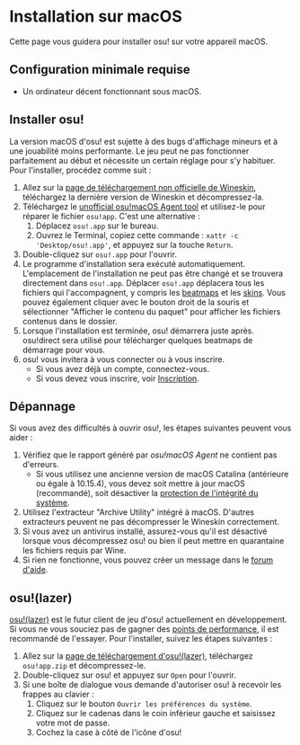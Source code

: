 # Installation sur macOS

Cette page vous guidera pour installer osu! sur votre appareil macOS.

## Configuration minimale requise

- Un ordinateur décent fonctionnant sous macOS.

## Installer osu!

La version macOS d'osu! est sujette à des bugs d'affichage mineurs et à une jouabilité moins performante. Le jeu peut ne pas fonctionner parfaitement au début et nécessite un certain réglage pour s'y habituer. Pour l'installer, procédez comme suit :

1. Allez sur la [page de téléchargement non officielle de Wineskin](https://osu.ppy.sh/community/forums/topics/1106057), téléchargez la dernière version de Wineskin et décompressez-la.
2. Téléchargez le [unofficial osu!macOS Agent tool](https://osu.ppy.sh/community/forums/topics/1036678) et utilisez-le pour réparer le fichier `osu!app`. C'est une alternative :
   1. Déplacez `osu!.app` sur le bureau.
   2. Ouvrez le Terminal, copiez cette commande : `xattr -c 'Desktop/osu!.app'`, et appuyez sur la touche `Return`.
3. Double-cliquez sur `osu!.app` pour l'ouvrir.
4. Le programme d'installation sera exécuté automatiquement. L'emplacement de l'installation ne peut pas être changé et se trouvera directement dans `osu!.app`. Déplacer `osu!.app` déplacera tous les fichiers qui l'accompagnent, y compris les [beatmaps](/wiki/Beatmap) et les [skins](/wiki/Skin). Vous pouvez également cliquer avec le bouton droit de la souris et sélectionner "Afficher le contenu du paquet" pour afficher les fichiers contenus dans le dossier.
5. Lorsque l'installation est terminée, osu! démarrera juste après. osu!direct sera utilisé pour télécharger quelques beatmaps de démarrage pour vous.
6. osu! vous invitera à vous connecter ou à vous inscrire.
   - Si vous avez déjà un compte, connectez-vous.
   - Si vous devez vous inscrire, voir [Inscription](/wiki/Registration).

## Dépannage

Si vous avez des difficultés à ouvrir osu!, les étapes suivantes peuvent vous aider :

1. Vérifiez que le rapport généré par *osu!macOS Agent* ne contient pas d'erreurs.
   - Si vous utilisez une ancienne version de macOS Catalina (antérieure ou égale à 10.15.4), vous devez soit mettre à jour macOS (recommandé), soit désactiver la [protection de l'intégrité du système](https://developer.apple.com/documentation/security/disabling_and_enabling_system_integrity_protection).
2. Utilisez l'extracteur "Archive Utility" intégré à macOS. D'autres extracteurs peuvent ne pas décompresser le Wineskin correctement.
3. Si vous avez un antivirus installé, assurez-vous qu'il est désactivé lorsque vous décompressez osu! ou bien il peut mettre en quarantaine les fichiers requis par Wine.
4. Si rien ne fonctionne, vous pouvez créer un message dans le [forum d'aide](https://osu.ppy.sh/community/forums/5).

## osu!(lazer)

[osu!(lazer)](https://github.com/ppy/osu) est le futur client de jeu d'osu! actuellement en développement. Si vous ne vous souciez pas de gagner des [points de performance](/wiki/Performance_points), il est recommandé de l'essayer. Pour l'installer, suivez les étapes suivantes :

1. Allez sur la [page de téléchargement d'osu!(lazer)](https://github.com/ppy/osu/releases/latest), téléchargez `osu!app.zip` et décompressez-le.
2. Double-cliquez sur osu! et appuyez sur `Open` pour l'ouvrir.
3. Si une boîte de dialogue vous demande d'autoriser osu! à recevoir les frappes au clavier :
   1. Cliquez sur le bouton `Ouvrir les préférences du système`.
   2. Cliquez sur le cadenas dans le coin inférieur gauche et saisissez votre mot de passe.
   3. Cochez la case à côté de l'icône d'osu!
